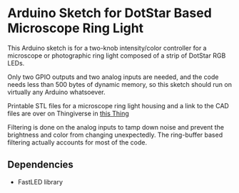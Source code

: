 # Arduino Sketch for DotStar Based Microscope Ring Light

This Arduino sketch is for a two-knob intensity/color controller for a microscope or photographic ring light
composed of a strip of DotStar RGB LEDs.

Only two GPIO outputs and two analog inputs are needed, and the code needs less than 500 bytes of dynamic
memory, so this sketch should run on virtually any Arduino whatsoever.

Printable STL files for a microscope ring light housing and a link to the CAD files are over on
Thingiverse in [this Thing](https://www.thingiverse.com/thing:5150894)

Filtering is done on the analog inputs to tamp down noise and prevent the brightness and color
from changing unexpectedly.  The ring-buffer based filtering actually accounts for most of the code.

## Dependencies

*  FastLED library

